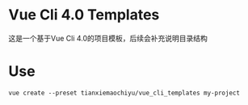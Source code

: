 # Vue Cli 4.0 Templates

这是一个基于Vue Cli 4.0的项目模板，后续会补充说明目录结构

# Use

`
vue create --preset tianxiemaochiyu/vue_cli_templates my-project
`
